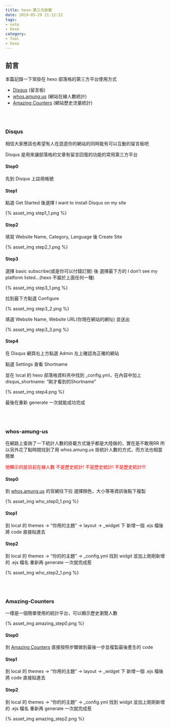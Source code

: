 ```yaml
---
title: hexo-第三方掛載
date: 2019-05-29 21:12:22
tags:
- note
- hexo
category:
- Tool
- hexo
---
```


## 前言
本篇記錄一下常掛在 hexo 部落格的第三方平台使用方式

* [Disqus](#Disqus) (留言板)
* [whos.amung.us](#whos-amung-us) (網站在線人數統計)
* [Amazing Counters](#Amazing-Counters) (網站歷史流量統計)

<!--more-->
<br/>
<br/>

### Disqus
相信大家應該也希望有人在逛逛你的網站的同時能有可以互動的留言板吧

Disqus 是用來讓部落格的文章有留言回復的功能的常用第三方平台

#### Step0
先到 Disqus 上註冊帳號

#### Step1
點選 Get Started 後選擇 I want to install Disqus on my site

{% asset_img step1_1.png %}

#### Step2
填寫 Website Name, Category, Language 後 Create Site

{% asset_img step2_1.png %}

#### Step3
選擇 basic subscribe(或是你可以付錢訂閱) 後 選擇最下方的 I don’t see my platform listed…(hexo 不屬於上面任何一種)

{% asset_img step3_1.png %}

拉到最下方點選 Configure

{% asset_img step3_2.png %}

填選 Website Name, Website URL(你現在網站的網址) 並送出

{% asset_img step3_3.png %}

#### Step4
在 Disqus 網頁右上方點選 Admin 左上確認為正確的網站

點選 Settings 查看 Shortname

並在 local 的 hexo 部落格資料夾中找到 _config.yml，在內容中加上 disqus_shortname: “剛才看到的Shortname”

{% asset_img step4.png %}

最後在重新 generate 一次就能成功完成

<br/>
<br/>

### whos-amung-us
在網路上查詢了一下統計人數的掛載方式幾乎都是大陸做的，實在是不敢用RR
所以另外花了點時間找到了用 whos.amung.us 掛統計人數的方式，而方法也相當簡單

<font color='red'>他顯示的是目前在線人數 不是歷史統計! 不是歷史統計! 不是歷史統計!!!</font>
#### Step0
到 [whos.amung.us](https://whos.amung.us/) 的官網往下拉
選擇顏色，大小等等資訊後點下複製

{% asset_img who_step0_1.png %}

#### Step1
到 local 的 themes -> “你用的主題” -> layout -> _widget 下
新增一個 .ejs 檔後將 code 直接貼進去

#### Step2
到 local 的 themes -> “你的的主題” -> _config.yml
找到 widgit 並加上剛剛新增的 .ejs 檔名
重新再 generate 一次就完成惹

{% asset_img who_step2_1.png %}

<br/>
<br/>

### Amazing-Counters
一樣是一個簡單使用的統計平台，可以顯示歷史瀏覽人數

{% asset_img amazing_step0.png %}

#### Step0
到 [Amazing Counters](https://amazingcounters.com/sign-up.php) 直接按照步驟做到最後一步並複製最後產生的 code

#### Step1
到 local 的 themes -> “你用的主題” -> layout -> _widget 下
新增一個 .ejs 檔後將 code 直接貼進去

#### Step2
到 local 的 themes -> “你的的主題” -> _config.yml
找到 widgit 並加上剛剛新增的 .ejs 檔名
重新再 generate 一次就完成惹

{% asset_img amazing_step2.png %}